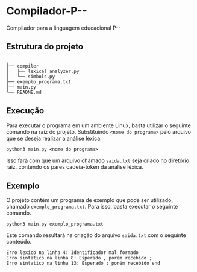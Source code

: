 # Compilador-P--
Compilador para a linguagem educacional P--

## Estrutura do projeto
```
.
├── compiler
│   ├── lexical_analyzer.py
│   └── simbols.py
├── exemplo_programa.txt
├── main.py
└── README.md
```

## Execução
Para executar o programa em um ambiente Linux, basta utilizar o seguinte comando na raiz do projeto. Substituindo ```<nome do programa>``` pelo arquivo que se deseja realizar a análise léxica.
```
python3 main.py <nome do programa>
```
Isso fará com que um arquivo chamado ```saida.txt``` seja criado no diretório raiz, contendo os pares cadeia-token da análise léxica.

## Exemplo
O projeto contém um programa de exemplo que pode ser utilizado, chamado ```exemplo_programa.txt```. Para isso, basta executar o seguinte comando.
```
python3 main.py exemplo_programa.txt
```
Este comando resultará na criação do arquivo ```saida.txt``` com o seguinte conteúdo.

```
Erro lexico na linha 4: Identificador mal formado 
Erro sintatico na linha 8: Esperado , porém recebido ;
Erro sintatico na linha 13: Esperado ; porém recebido end
```
